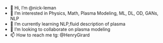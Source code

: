 - 👋 Hi, I’m @nick-leman
- 👀 I’m interested in Physics, Math, Plasma Modeling, ML, DL, OD, GANs, NLP 
- 🌱 I’m currently learning NLP,fluid description of plasma
- 💞️ I’m looking to collaborate on plasma modeling
- 📫 How to reach me tg: @HenryGirard

<!---
nick-leman/nick-leman is a ✨ special ✨ repository because its `README.md` (this file) appears on your GitHub profile.
You can click the Preview link to take a look at your changes.
--->
